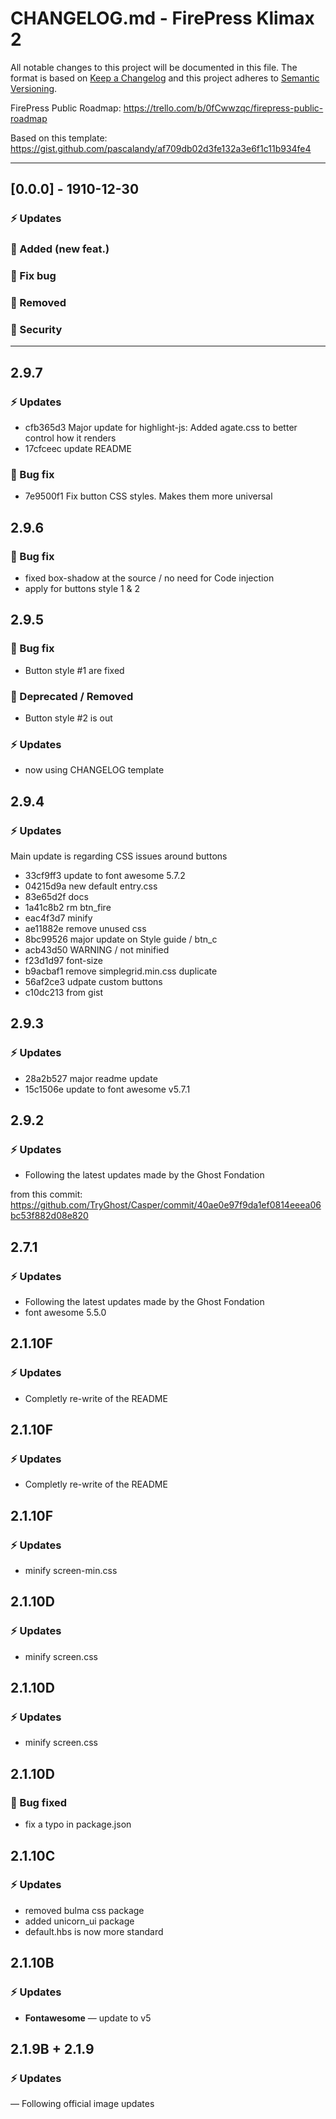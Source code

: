 # CHANGELOG.md - FirePress Klimax 2

All notable changes to this project will be documented in this file. The format is based on [Keep a Changelog](https://keepachangelog.com/en/1.0.0/) and this project adheres to [Semantic Versioning](https://semver.org/spec/v2.0.0.html).

FirePress Public Roadmap:
https://trello.com/b/0fCwwzqc/firepress-public-roadmap

Based on this template:
https://gist.github.com/pascalandy/af709db02d3fe132a3e6f1c11b934fe4

---

## [0.0.0] - 1910-12-30

### ⚡️ Updates
### 🚀 Added (new feat.)
### 🐛 Fix bug
### 🛑 Removed
### 🔑 Security

---

## 2.9.7
### ⚡️ Updates
- cfb365d3 Major update for highlight-js: Added agate.css to better control how it renders
- 17cfceec update README
### 🐛 Bug fix
- 7e9500f1 Fix button CSS styles. Makes them more universal


## 2.9.6
### 🐛 Bug fix
- fixed box-shadow at the source / no need for Code injection
- apply for buttons style 1 & 2


## 2.9.5
### 🐛 Bug fix
- Button style #1 are fixed

### 🛑 Deprecated / Removed
- Button style #2 is out

### ⚡️ Updates
- now using CHANGELOG template


## 2.9.4
### ⚡️ Updates

Main update is regarding CSS issues around buttons

- 33cf9ff3 update to font awesome 5.7.2
- 04215d9a new default entry.css
- 83e65d2f docs
- 1a41c8b2 rm btn_fire
- eac4f3d7 minify
- ae11882e remove unused css
- 8bc99526 major update on Style guide / btn_c
- acb43d50 WARNING / not minified
- f23d1d97 font-size
- b9acbaf1 remove simplegrid.min.css duplicate
- 56af2ce3 udpate custom buttons
- c10dc213 from gist


## 2.9.3
### ⚡️ Updates
- 28a2b527 major readme update
- 15c1506e update to font awesome v5.7.1


## 2.9.2
### ⚡️ Updates
- Following the latest updates made by the Ghost Fondation

from this commit: https://github.com/TryGhost/Casper/commit/40ae0e97f9da1ef0814eeea06bc53f882d08e820


## 2.7.1
### ⚡️ Updates
- Following the latest updates made by the Ghost Fondation
- font awesome 5.5.0


## 2.1.10F
### ⚡️ Updates

- Completly re-write of the README


## 2.1.10F
### ⚡️ Updates

- Completly re-write of the README


## 2.1.10F
### ⚡️ Updates

- minify screen-min.css


## 2.1.10D
### ⚡️ Updates

- minify screen.css


## 2.1.10D
### ⚡️ Updates

- minify screen.css


## 2.1.10D
### 🐛 Bug fixed

- fix a typo in package.json


## 2.1.10C
### ⚡️ Updates

- removed bulma css package
- added unicorn_ui package
- default.hbs is now more standard


## 2.1.10B
### ⚡️ Updates

- **Fontawesome** — update to v5


## 2.1.9B + 2.1.9
### ⚡️ Updates

— Following official image updates


